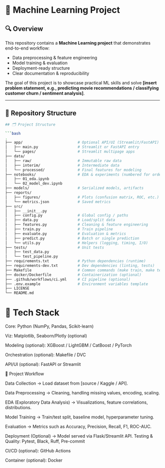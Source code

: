 # 📌 Machine Learning Project  

## 🔍 Overview  
This repository contains a **Machine Learning project** that demonstrates end-to-end workflow:  
- Data preprocessing & feature engineering  
- Model training & evaluation  
- Deployment-ready structure  
- Clear documentation & reproducibility  

The goal of this project is to showcase practical ML skills and solve **[insert problem statement, e.g., predicting movie recommendations / classifying customer churn / sentiment analysis]**.  

---

## 📂 Repository Structure  
```bash
## 🗂️ Project Structure

```bash
.
├── app/                         # Optional API/UI (Streamlit/FastAPI)
│   ├── main.py                  # Streamlit or FastAPI entry
│   └── pages/                   # Streamlit multipage apps
├── data/
│   ├── raw/                     # Immutable raw data
│   ├── interim/                 # Intermediate data
│   └── processed/               # Final features for modeling
├── notebooks/                   # EDA & experiments (numbered for order)
│   ├── 01_eda.ipynb
│   └── 02_model_dev.ipynb
├── models/                      # Serialized models, artifacts
├── reports/
│   ├── figures/                 # Plots (confusion matrix, ROC, etc.)
│   └── metrics.json             # Saved metrics
├── src/
│   ├── __init__.py
│   ├── config.py                # Global config / paths
│   ├── data.py                  # Load/split data
│   ├── features.py              # Cleaning & feature engineering
│   ├── train.py                 # Train pipeline
│   ├── evaluate.py              # Evaluation & metrics
│   ├── predict.py               # Batch or single prediction
│   └── utils.py                 # Helpers (logging, timing, I/O)
├── tests/                       # Unit tests
│   ├── test_data.py
│   └── test_pipeline.py
├── requirements.txt             # Python dependencies (runtime)
├── requirements-dev.txt         # Dev dependencies (linting, tests)
├── Makefile                     # Common commands (make train, make test, ...)
├── docker/Dockerfile            # Containerization (optional)
├── .github/workflows/ci.yml     # CI pipeline (optional)
├── .env.example                 # Environment variables template
├── LICENSE
└── README.md
```
# 🧰 Tech Stack

Core: Python (NumPy, Pandas, Scikit-learn)

Viz: Matplotlib, Seaborn/Plotly (optional)

Modeling (optional): XGBoost / LightGBM / CatBoost / PyTorch

Orchestration (optional): Makefile / DVC

API/UI (optional): FastAPI or Streamlit



🚀 Project Workflow

Data Collection → Load dataset from [source / Kaggle / API].

Data Preprocessing → Cleaning, handling missing values, encoding, scaling.

EDA (Exploratory Data Analysis) → Visualizations, feature correlations, distributions.

Model Training → Train/test split, baseline model, hyperparameter tuning.

Evaluation → Metrics such as Accuracy, Precision, Recall, F1, ROC-AUC.

Deployment (Optional) → Model served via Flask/Streamlit API.
Testing & Quality: Pytest, Black, Ruff, Pre-commit

CI/CD (optional): GitHub Actions

Container (optional): Docker
